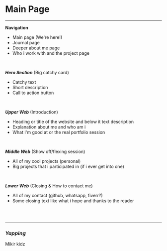 # Main Page
---
**Navigation**
- Main page (We're here!)
- Journal page
- Deeper about me page
- Who i work with and the project page

<br>

***Hero Section*** (Big catchy card)
- Catchy text
- Short description
- Call to action button

<br>

***Upper Web*** (Introduction)
- Heading or title of the website and below it text description
- Explanation about me and who am i
- What I'm good at or the real portfolio session

<br>

***Middle Web*** (Show off/flexing session)
- All of my cool projects (personal)
- Big projects that i participated in (if i ever get into one)

<br>

***Lower Web*** (Closing & How to contact me)
- All of my contact (github, whatsapp, fiverr?)
- Some closing text like what i hope and thanks to the reader

<br>
<br>

---
### *Yapping*
Mikir kidz
